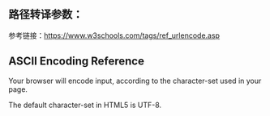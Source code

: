 ## 路径转译参数：
参考链接：https://www.w3schools.com/tags/ref_urlencode.asp

## ASCII Encoding Reference
Your browser will encode input, according to the character-set used in your page.

The default character-set in HTML5 is UTF-8.

